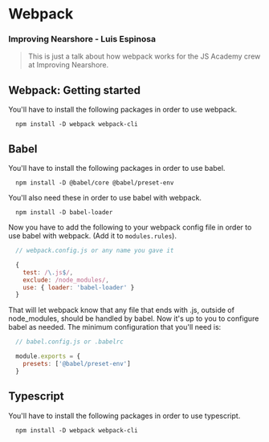 # Webpack
### Improving Nearshore - Luis Espinosa

> This is just a talk about how webpack works for the JS Academy crew at Improving Nearshore.


## Webpack: Getting started
You'll have to install the following packages in order to use webpack.

```shell
  npm install -D webpack webpack-cli
```


## Babel
You'll have to install the following packages in order to use babel.

```shell
  npm install -D @babel/core @babel/preset-env
```

You'll also need these in order to use babel with webpack.

```shell
  npm install -D babel-loader
```

Now you have to add the following to your webpack config file in order to use babel with webpack. (Add it to `modules.rules`).


```js
  // webpack.config.js or any name you gave it

  {
    test: /\.js$/,
    exclude: /node_modules/,
    use: { loader: 'babel-loader' }
  }
```

That will let webpack know that any file that ends with .js, outside of node_modules, should be handled by babel. Now it's up to you to configure babel as needed.
The minimum configuration that you'll need is:

```js
  // babel.config.js or .babelrc

  module.exports = {
    presets: ['@babel/preset-env']
  }
```

## Typescript
You'll have to install the following packages in order to use typescript.

```shell
  npm install -D webpack webpack-cli
```